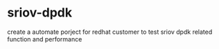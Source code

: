 # sriov-dpdk
create a automate porject for redhat customer to test sriov dpdk related function and performance

